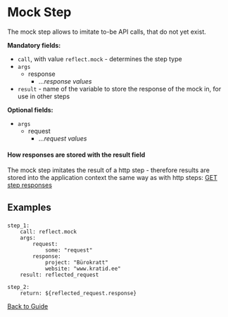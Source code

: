 # Mock Step

The mock step allows to imitate to-be API calls, that do not yet exist.

**Mandatory fields:**

* `call`, with value `reflect.mock` - determines the step type
* `args`
    * response
        * *...response values*
* `result` - name of the variable to store the response of the mock in, for use in other steps

**Optional fields:**

* `args`
    * request
        * *...request values*

#### How responses are stored with the result field

The mock step imitates the result of a http step - therefore results are stored into the application context the same way as with http
steps: [GET step responses](./http-get.md#How-responses-are-stored-with-the-result-field)

## Examples

###

```
step_1:
    call: reflect.mock
    args:
        request:
            some: "request"
        response:
            project: "Bürokratt"
            website: "www.kratid.ee"
    result: reflected_request

step_2:
    return: ${reflected_request.response}
```

[Back to Guide](../GUIDE.md#Writing-DSL-files)

